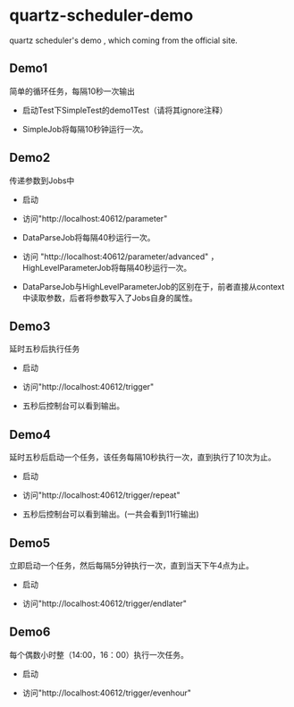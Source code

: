 # quartz-scheduler-demo
quartz scheduler's demo , which coming from the official site.

## Demo1

简单的循环任务，每隔10秒一次输出

*  启动Test下SimpleTest的demo1Test（请将其ignore注释）

*  SimpleJob将每隔10秒钟运行一次。

## Demo2

传递参数到Jobs中

* 启动

* 访问"http://localhost:40612/parameter"

* DataParseJob将每隔40秒运行一次。

* 访问 "http://localhost:40612/parameter/advanced" ，HighLevelParameterJob将每隔40秒运行一次。

* DataParseJob与HighLevelParameterJob的区别在于，前者直接从context中读取参数，后者将参数写入了Jobs自身的属性。

## Demo3

延时五秒后执行任务

* 启动

* 访问"http://localhost:40612/trigger"

* 五秒后控制台可以看到输出。

## Demo4 

延时五秒后启动一个任务，该任务每隔10秒执行一次，直到执行了10次为止。

* 启动

* 访问"http://localhost:40612/trigger/repeat"

* 五秒后控制台可以看到输出。(一共会看到11行输出)

## Demo5 

立即启动一个任务，然后每隔5分钟执行一次，直到当天下午4点为止。

* 启动

* 访问"http://localhost:40612/trigger/endlater"

## Demo6

每个偶数小时整（14:00，16：00）执行一次任务。

* 启动

* 访问"http://localhost:40612/trigger/evenhour"


